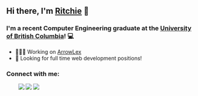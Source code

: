 ## Hi there, I'm [Ritchie](https://ritchiexia.me) 👋 

### I'm a recent Computer Engineering graduate at the [University of British Columbia](https://www.ubc.ca/)! 💻

- 🧑‍🤝‍🧑 Working on [ArrowLex](https://app.arrowlex.ai/)
- 🔎 Looking for full time web development positions!

### Connect with me:

<p>
   &nbsp; &nbsp; &nbsp; &nbsp;
   <a href="mailto:rxia@student.ubc.ca?"><img src="https://img.shields.io/badge/Mail-EA4335?style=flat-square&logo=Gmail&logoColor=white&link=(mailto:rxia@student.ubc.ca?subject=Hi%Ritchie,%reaching%out%to%you%from%Github!)"></a>
   <a href="https://www.linkedin.com/in/ritchiexia/"><img src="https://img.shields.io/badge/LinkedIn-0A66C2?style=flat-square&logo=LinkedIn&logoColor=white&link=https://www.linkedin.com/in/ritchie-xia-1b5052206/"></a>
   <a href="https://twitter.com/ritchie_xia"><img src="https://img.shields.io/twitter/url?label=Twitter&style=social&url=https%3A%2F%2Ftwitter.com%2Fritchie_xia"></a>
<!--    <a href="https://ritchiexia.me"><img src="http://img.shields.io/badge/-ritchiexia.me-black?style=flat-square&logo=windowsterminal"></a> -->
</p>
